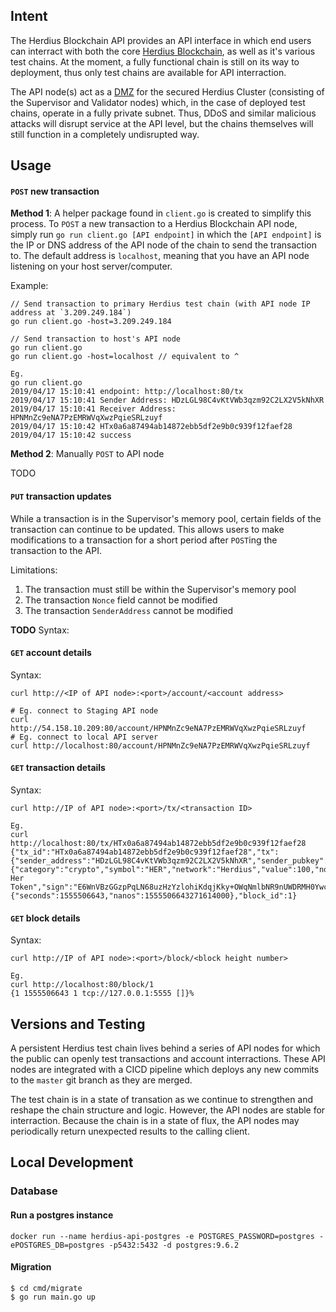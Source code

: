 ## Intent

The Herdius Blockchain API provides an API interface in which end users can interract with both the core [Herdius Blockchain](https://herdius.com), as well as it's various test chains. At the moment, a fully functional chain is still on its way to deployment, thus only test chains are available for API interraction.

The API node(s) act as a [DMZ](https://searchsecurity.techtarget.com/definition/DMZ) for the secured Herdius Cluster (consisting of the Supervisor and Validator nodes) which, in the case of deployed test chains, operate in a fully private subnet. Thus, DDoS and similar malicious attacks will disrupt service at the API level, but the chains themselves will still function in a completely undisrupted way.

## Usage

#### `POST` new transaction

**Method 1**: A helper package found in `client.go` is created to simplify this process. To `POST` a new transaction to a Herdius Blockchain API node, simply run `go run client.go [API endpoint]` in which the `[API endpoint]` is the IP or DNS address of the API node of the chain to send the transaction to. The default address is `localhost`, meaning that you have an API node listening on your host server/computer.

Example:

```
// Send transaction to primary Herdius test chain (with API node IP address at `3.209.249.184`)
go run client.go -host=3.209.249.184

// Send transaction to host's API node
go run client.go
go run client.go -host=localhost // equivalent to ^

Eg.
go run client.go
2019/04/17 15:10:41 endpoint: http://localhost:80/tx
2019/04/17 15:10:41 Sender Address: HDzLGL98C4vKtVWb3qzm92C2LX2V5kNhXR
2019/04/17 15:10:41 Receiver Address: HPNMnZc9eNA7PzEMRWVqXwzPqieSRLzuyf
2019/04/17 15:10:42 HTx0a6a87494ab14872ebb5df2e9b0c939f12faef28
2019/04/17 15:10:42 success
```

**Method 2**: Manually `POST` to API node

TODO

#### `PUT` transaction updates

While a transaction is in the Supervisor's memory pool, certain fields of the transaction can continue to be updated. This allows users to make modifications to a transaction for a short period after `POST`ing the transaction to the API.

Limitations:
1. The transaction must still be within the Supervisor's memory pool
2. The transaction `Nonce` field cannot be modified
3. The transaction `SenderAddress` cannot be modified

**TODO**
Syntax:

#### `GET` account details

Syntax:
```
curl http://<IP of API node>:<port>/account/<account address>

# Eg. connect to Staging API node
curl http://54.158.10.209:80/account/HPNMnZc9eNA7PzEMRWVqXwzPqieSRLzuyf
# Eg. connect to local API server
curl http://localhost:80/account/HPNMnZc9eNA7PzEMRWVqXwzPqieSRLzuyf
```

#### `GET` transaction details

Syntax:
```
curl http://IP of API node>:<port>/tx/<transaction ID>

Eg.
curl http://localhost:80/tx/HTx0a6a87494ab14872ebb5df2e9b0c939f12faef28
{"tx_id":"HTx0a6a87494ab14872ebb5df2e9b0c939f12faef28","tx":{"sender_address":"HDzLGL98C4vKtVWb3qzm92C2LX2V5kNhXR","sender_pubkey":"A72fjBMhMkDgP+DQJOkPEngf76Xar99JqjgzGkEGjBWh","reciever_address":"HPNMnZc9eNA7PzEMRWVqXwzPqieSRLzuyf","asset":{"category":"crypto","symbol":"HER","network":"Herdius","value":100,"nonce":1},"message":"Send Her Token","sign":"E6WnVBzGGzpPqLN68uzHzYzlohiKdqjKky+OWqNmlbNR9nUWDRMH0YwceP7AHXBQY9wFv2r7SrnRrpYV5+ax4Q==","status":"success"},"creationDt":{"seconds":1555506643,"nanos":1555506643271614000},"block_id":1}
```

#### `GET` block details

Syntax:
```
curl http://IP of API node>:<port>/block/<block height number>

Eg.
curl http://localhost:80/block/1
{1 1555506643 1 tcp://127.0.0.1:5555 []}%
```

## Versions and Testing

A persistent Herdius test chain lives behind a series of API nodes for which the public can openly test transactions and account interractions. These API nodes are integrated with a CICD pipeline which deploys any new commits to the `master` git branch as they are merged.

The test chain is in a state of transation as we continue to strengthen and reshape the chain structure and logic. However, the API nodes are stable for interraction. Because the chain is in a state of flux, the API nodes may periodically return unexpected results to the calling client.

## Local Development

### Database

#### Run a postgres instance
```
docker run --name herdius-api-postgres -e POSTGRES_PASSWORD=postgres -ePOSTGRES_DB=postgres -p5432:5432 -d postgres:9.6.2
```

#### Migration
```
$ cd cmd/migrate
$ go run main.go up
```
